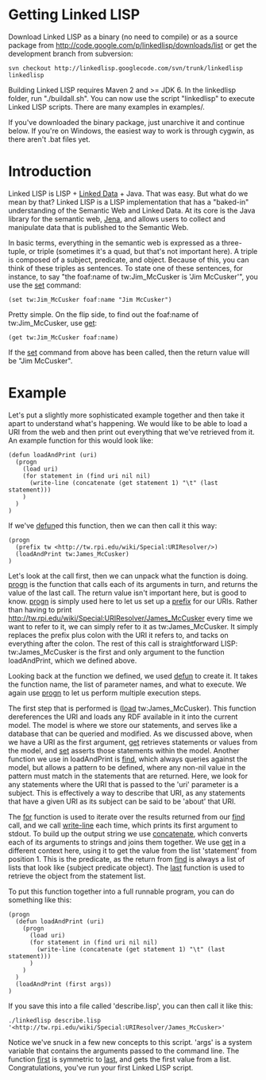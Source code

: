 # Getting Linked LISP #

Download Linked LISP as a binary (no need to compile) or as a source package from http://code.google.com/p/linkedlisp/downloads/list or get the development branch from subversion:

```
svn checkout http://linkedlisp.googlecode.com/svn/trunk/linkedlisp linkedlisp
```

Building Linked LISP requires Maven 2 and >= JDK 6. In the linkedlisp folder, run "./buildall.sh". You can now use the script "linkedlisp" to execute Linked LISP scripts. There are many examples in examples/.

If you've downloaded the binary package, just unarchive it and continue below. If you're on Windows, the easiest way to work is through cygwin, as there aren't .bat files yet.

# Introduction #

Linked LISP is LISP + [Linked Data](http://linkeddata.org) + Java. That was easy. But what do we mean by that? Linked LISP is a LISP implementation that has a "baked-in" understanding of the Semantic Web and Linked Data. At its core is the Java library for the semantic web, [Jena](http://jena.sourceforge.net), and allows users to collect and manipulate data that is published to the Semantic Web.

In basic terms, everything in the semantic web is expressed as a three-tuple, or triple (sometimes it's a quad, but that's not important here). A triple is composed of a subject, predicate, and object. Because of this, you can think of these triples as sentences. To state one of these sentences, for instance, to say "the foaf:name of tw:Jim\_McCusker is 'Jim McCusker'", you use the [set](set.md) command:

```
(set tw:Jim_McCusker foaf:name "Jim McCusker")
```

Pretty simple. On the flip side, to find out the foaf:name of tw:Jim\_McCusker, use [get](get.md):

```
(get tw:Jim_McCusker foaf:name)
```

If the [set](set.md) command from above has been called, then the return value will be "Jim McCusker".

# Example #

Let's put a slightly more sophisticated example together and then take it apart to understand what's happening. We would like to be able to load a URI from the web and then print out everything that we've retrieved from it. An example function for this would look like:

```
(defun loadAndPrint (uri)
  (progn
    (load uri)
    (for statement in (find uri nil nil)
      (write-line (concatenate (get statement 1) "\t" (last statement)))
    )
  )
)
```

If we've [defun](defun.md)ed this function, then we can then call it this way:

```
(progn
  (prefix tw <http://tw.rpi.edu/wiki/Special:URIResolver/>)
  (loadAndPrint tw:James_McCusker)
)
```

Let's look at the call first, then we can unpack what the function is doing. [progn](progn.md) is the function that calls each of its arguments in turn, and returns the value of the last call. The return value isn't important here, but is good to know. [progn](progn.md) is simply used here to let us set up a [prefix](prefix.md) for our URIs. Rather than having to print <http://tw.rpi.edu/wiki/Special:URIResolver/James_McCusker> every time we want to refer to it, we can simply refer to it as tw:James\_McCusker. It simply replaces the prefix plus colon with the URI it refers to, and tacks on everything after the colon. The rest of this call is straightforward LISP: tw:James\_McCusker is the first and only argument to the function loadAndPrint, which we defined above.

Looking back at the function we defined, we used [defun](defun.md) to create it. It takes the function name, the list of parameter names, and what to execute. We again use [progn](progn.md) to let us perform multiple execution steps.

The first step that is performed is ([load](load.md) tw:James\_McCusker). This function dereferences the URI and loads any RDF available in it into the current model. The model is where we store our statements, and serves like a database that can be queried and modified. As we discussed above, when we have a URI as the first argument, [get](get.md) retrieves statements or values from the model, and [set](set.md) asserts those statements within the model. Another function we use in loadAndPrint is [find](find.md), which always queries against the model, but allows a pattern to be defined, where any non-nil value in the pattern must match in the statements that are returned. Here, we look for any statements where the URI that is passed to the 'uri' parameter is a subject. This is effectively a way to describe that URI, as any statements that have a given URI as its subject can be said to be 'about' that URI.

The [for](for.md) function is used to iterate over the results returned from our [find](find.md) call, and we call [write-line](write_line.md) each time, which prints its first argument to stdout. To build up the output string we use [concatenate](concatenate.md), which converts each of its arguments to strings and joins them together. We use [get](get.md) in a different context here, using it to get the value from the list 'statement' from position 1. This is the predicate, as the return from [find](find.md) is always a list of lists that look like {subject predicate object}. The [last](last.md) function is used to retrieve the object from the statement list.

To put this function together into a full runnable program, you can do something like this:

```
(progn
  (defun loadAndPrint (uri)
    (progn
      (load uri)
      (for statement in (find uri nil nil)
        (write-line (concatenate (get statement 1) "\t" (last statement)))
      )
    )
  )
  (loadAndPrint (first args))
)
```

If you save this into a file called 'describe.lisp', you can then call it like this:

```
./linkedlisp describe.lisp '<http://tw.rpi.edu/wiki/Special:URIResolver/James_McCusker>'
```

Notice we've snuck in a few new concepts to this script. 'args' is a system variable that contains the arguments passed to the command line. The function [first](first.md) is symmetric to [last](last.md), and gets the first value from a list. Congratulations, you've run your first Linked LISP script.